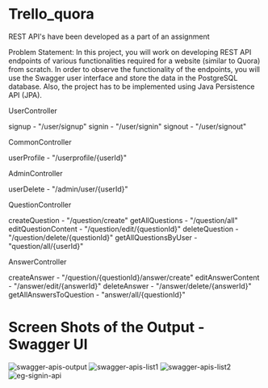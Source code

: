 # Trello_quora
REST API's have been developed as a part of an assignment

Problem Statement:  In this project, you will work on developing REST API endpoints of various functionalities required for a website (similar to Quora) from scratch. In order to observe the functionality of the endpoints, you will use the Swagger user interface and store the data in the PostgreSQL database. Also, the project has to be implemented using Java Persistence API (JPA).

UserController

signup - "/user/signup"
signin - "/user/signin" 
signout - "/user/signout" 

CommonController

userProfile - "/userprofile/{userId}" 

AdminController

userDelete - "/admin/user/{userId}"

QuestionController

createQuestion - "/question/create" 
getAllQuestions - "/question/all" 
editQuestionContent - "/question/edit/{questionId}" 
deleteQuestion - "/question/delete/{questionId}" 
getAllQuestionsByUser - "question/all/{userId}"

AnswerController

createAnswer - "/question/{questionId}/answer/create" 
editAnswerContent - "/answer/edit/{answerId}" 
deleteAnswer - "/answer/delete/{answerId}" 
getAllAnswersToQuestion - "answer/all/{questionId}"

# Screen Shots of the Output - Swagger UI 
![swagger-apis-output](https://user-images.githubusercontent.com/47784012/54137352-87999e00-4443-11e9-9dc6-c3ed11aba2ed.JPG)
![swagger-apis-list1](https://user-images.githubusercontent.com/47784012/54137378-92ecc980-4443-11e9-8646-85b8cd6bdaec.JPG)
![swagger-apis-list2](https://user-images.githubusercontent.com/47784012/54137384-9718e700-4443-11e9-87c6-9f146c53d0aa.JPG)
![eg-signin-api](https://user-images.githubusercontent.com/47784012/54137390-9aac6e00-4443-11e9-9d92-5a7033ba4e86.JPG)
